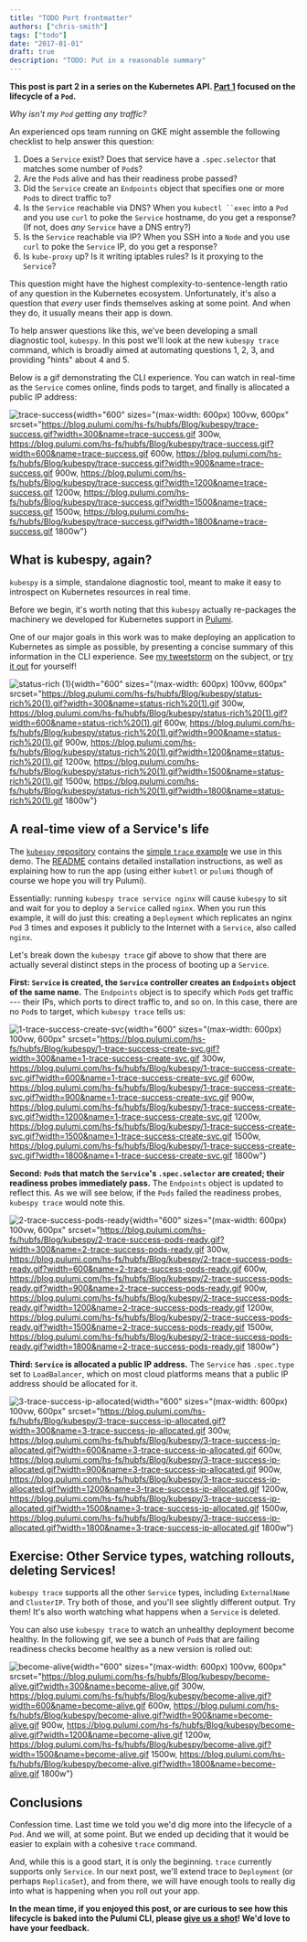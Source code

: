 ```yaml
---
title: "TODO Port frontmatter"
authors: ["chris-smith"]
tags: ["todo"]
date: "2017-01-01"
draft: true
description: "TODO: Put in a reasonable summary"
---
```



**This post is part 2 in a series on the Kubernetes API. [Part
1](../../../com/pulumi/blog/kubespy-and-the-lifecycle-of-a-kubernetes-pod-in-four-images.html)
focused on the lifecycle of a `Pod`.**

*Why isn't my `Pod` getting any traffic?*

An experienced ops team running on GKE might assemble the following
checklist to help answer this question:

1.  Does a `Service` exist? Does that service have a `.spec.selector`
    that matches some number of `Pod`s?
2.  Are the `Pod`s alive and has their readiness probe passed?
3.  Did the `Service` create an `Endpoints` object that specifies one or
    more `Pod`s to direct traffic to?
4.  Is the `Service` reachable via DNS? When you `kubectl ``exec` into a
    `Pod` and you use `curl` to poke the `Service` hostname, do you get
    a response? (If not, does *any* `Service` have a DNS entry?)
5.  Is the `Service` reachable via IP? When you SSH into a `Node` and
    you use `curl` to poke the `Service` IP, do you get a response?
6.  Is `kube-proxy` up? Is it writing iptables rules? Is it proxying to
    the `Service`?

This question might have the highest complexity-to-sentence-length ratio
of any question in the Kubernetes ecosystem. Unfortunately, it's also a
question that *every* user finds themselves asking at some point. And
when they do, it usually means their app is down.

To help answer questions like this, we've been developing a small
diagnostic tool, `kubespy`. In this post we'll look at the new
`kubespy trace` command, which is broadly aimed at automating questions
1, 2, 3, and providing "hints" about 4 and 5.

Below is a gif demonstrating the CLI experience. You can watch in
real-time as the `Service` comes online, finds pods to target, and
finally is allocated a public IP address:

![trace-success](https://blog.pulumi.com/hs-fs/hubfs/Blog/kubespy/trace-success.gif?width=600&name=trace-success.gif){width="600"
sizes="(max-width: 600px) 100vw, 600px"
srcset="https://blog.pulumi.com/hs-fs/hubfs/Blog/kubespy/trace-success.gif?width=300&name=trace-success.gif 300w, https://blog.pulumi.com/hs-fs/hubfs/Blog/kubespy/trace-success.gif?width=600&name=trace-success.gif 600w, https://blog.pulumi.com/hs-fs/hubfs/Blog/kubespy/trace-success.gif?width=900&name=trace-success.gif 900w, https://blog.pulumi.com/hs-fs/hubfs/Blog/kubespy/trace-success.gif?width=1200&name=trace-success.gif 1200w, https://blog.pulumi.com/hs-fs/hubfs/Blog/kubespy/trace-success.gif?width=1500&name=trace-success.gif 1500w, https://blog.pulumi.com/hs-fs/hubfs/Blog/kubespy/trace-success.gif?width=1800&name=trace-success.gif 1800w"}

What is kubespy, again?
-----------------------

`kubespy` is a simple, standalone diagnostic tool, meant to make it easy
to introspect on Kubernetes resources in real time.

Before we begin, it's worth noting that this `kubespy` actually
re-packages the machinery we developed for Kubernetes support in
[Pulumi](https://pulumi.io).

One of our major goals in this work was to make deploying an application
to Kubernetes as simple as possible, by presenting a concise summary of
this information in the CLI experience. See [my
tweetstorm](https://twitter.com/hausdorff_space/status/1039940379301179392)
on the subject, or [try it out](https://www.pulumi.com/kubernetes/) for
yourself!

![status-rich
(1)](https://blog.pulumi.com/hs-fs/hubfs/Blog/kubespy/status-rich%20(1).gif?width=600&name=status-rich%20(1).gif){width="600"
sizes="(max-width: 600px) 100vw, 600px"
srcset="https://blog.pulumi.com/hs-fs/hubfs/Blog/kubespy/status-rich%20(1).gif?width=300&name=status-rich%20(1).gif 300w, https://blog.pulumi.com/hs-fs/hubfs/Blog/kubespy/status-rich%20(1).gif?width=600&name=status-rich%20(1).gif 600w, https://blog.pulumi.com/hs-fs/hubfs/Blog/kubespy/status-rich%20(1).gif?width=900&name=status-rich%20(1).gif 900w, https://blog.pulumi.com/hs-fs/hubfs/Blog/kubespy/status-rich%20(1).gif?width=1200&name=status-rich%20(1).gif 1200w, https://blog.pulumi.com/hs-fs/hubfs/Blog/kubespy/status-rich%20(1).gif?width=1500&name=status-rich%20(1).gif 1500w, https://blog.pulumi.com/hs-fs/hubfs/Blog/kubespy/status-rich%20(1).gif?width=1800&name=status-rich%20(1).gif 1800w"}

A real-time view of a Service's life
-------------------------------------

The [`kubespy` repository](https://github.com/pulumi/kubespy) contains
the [simple `trace`
example](https://github.com/pulumi/kubespy/tree/master/examples/trivial-service-trace-example)
we use in this demo. The
[README](https://github.com/pulumi/kubespy/tree/master/examples/trivial-service-trace-example)
contains detailed installation instructions, as well as explaining how
to run the app (using either `kubetl` or `pulumi` though of course we
hope you will try Pulumi).

Essentially: running `kubespy trace service nginx` will cause `kubespy`
to sit and wait for you to deploy a `Service` called `nginx`. When you
run this example, it will do just this: creating a `Deployment` which
replicates an nginx `Pod` 3 times and exposes it publicly to the
Internet with a `Service`, also called `nginx`.

Let's break down the `kubespy trace` gif above to show that there are
actually several distinct steps in the process of booting up a
`Service`.

**First: `Service` is created, the `Service` controller creates an
`Endpoints` object of the same name.** The `Endpoints` object is to
specify which `Pod`s get traffic --- their IPs, which ports to direct
traffic to, and so on. In this case, there are no `Pod`s to target,
which `kubespy trace` tells us:

![1-trace-success-create-svc](https://blog.pulumi.com/hs-fs/hubfs/Blog/kubespy/1-trace-success-create-svc.gif?width=600&name=1-trace-success-create-svc.gif){width="600"
sizes="(max-width: 600px) 100vw, 600px"
srcset="https://blog.pulumi.com/hs-fs/hubfs/Blog/kubespy/1-trace-success-create-svc.gif?width=300&name=1-trace-success-create-svc.gif 300w, https://blog.pulumi.com/hs-fs/hubfs/Blog/kubespy/1-trace-success-create-svc.gif?width=600&name=1-trace-success-create-svc.gif 600w, https://blog.pulumi.com/hs-fs/hubfs/Blog/kubespy/1-trace-success-create-svc.gif?width=900&name=1-trace-success-create-svc.gif 900w, https://blog.pulumi.com/hs-fs/hubfs/Blog/kubespy/1-trace-success-create-svc.gif?width=1200&name=1-trace-success-create-svc.gif 1200w, https://blog.pulumi.com/hs-fs/hubfs/Blog/kubespy/1-trace-success-create-svc.gif?width=1500&name=1-trace-success-create-svc.gif 1500w, https://blog.pulumi.com/hs-fs/hubfs/Blog/kubespy/1-trace-success-create-svc.gif?width=1800&name=1-trace-success-create-svc.gif 1800w"}

**Second: `Pod`s that match the `Service`'s `.spec.selector` are
created; their readiness probes immediately pass.** The `Endpoints`
object is updated to reflect this. As we will see below, if the `Pods`
failed the readiness probes, `kubespy trace` would note this. 

![2-trace-success-pods-ready](https://blog.pulumi.com/hs-fs/hubfs/Blog/kubespy/2-trace-success-pods-ready.gif?width=600&name=2-trace-success-pods-ready.gif){width="600"
sizes="(max-width: 600px) 100vw, 600px"
srcset="https://blog.pulumi.com/hs-fs/hubfs/Blog/kubespy/2-trace-success-pods-ready.gif?width=300&name=2-trace-success-pods-ready.gif 300w, https://blog.pulumi.com/hs-fs/hubfs/Blog/kubespy/2-trace-success-pods-ready.gif?width=600&name=2-trace-success-pods-ready.gif 600w, https://blog.pulumi.com/hs-fs/hubfs/Blog/kubespy/2-trace-success-pods-ready.gif?width=900&name=2-trace-success-pods-ready.gif 900w, https://blog.pulumi.com/hs-fs/hubfs/Blog/kubespy/2-trace-success-pods-ready.gif?width=1200&name=2-trace-success-pods-ready.gif 1200w, https://blog.pulumi.com/hs-fs/hubfs/Blog/kubespy/2-trace-success-pods-ready.gif?width=1500&name=2-trace-success-pods-ready.gif 1500w, https://blog.pulumi.com/hs-fs/hubfs/Blog/kubespy/2-trace-success-pods-ready.gif?width=1800&name=2-trace-success-pods-ready.gif 1800w"}

**Third: `Service` is allocated a public IP address.** The `Service` has
`.spec.type` set to `LoadBalancer`, which on most cloud platforms means
that a public IP address should be allocated for it.

![3-trace-success-ip-allocated](https://blog.pulumi.com/hs-fs/hubfs/Blog/kubespy/3-trace-success-ip-allocated.gif?width=600&name=3-trace-success-ip-allocated.gif){width="600"
sizes="(max-width: 600px) 100vw, 600px"
srcset="https://blog.pulumi.com/hs-fs/hubfs/Blog/kubespy/3-trace-success-ip-allocated.gif?width=300&name=3-trace-success-ip-allocated.gif 300w, https://blog.pulumi.com/hs-fs/hubfs/Blog/kubespy/3-trace-success-ip-allocated.gif?width=600&name=3-trace-success-ip-allocated.gif 600w, https://blog.pulumi.com/hs-fs/hubfs/Blog/kubespy/3-trace-success-ip-allocated.gif?width=900&name=3-trace-success-ip-allocated.gif 900w, https://blog.pulumi.com/hs-fs/hubfs/Blog/kubespy/3-trace-success-ip-allocated.gif?width=1200&name=3-trace-success-ip-allocated.gif 1200w, https://blog.pulumi.com/hs-fs/hubfs/Blog/kubespy/3-trace-success-ip-allocated.gif?width=1500&name=3-trace-success-ip-allocated.gif 1500w, https://blog.pulumi.com/hs-fs/hubfs/Blog/kubespy/3-trace-success-ip-allocated.gif?width=1800&name=3-trace-success-ip-allocated.gif 1800w"}

Exercise: Other Service types, watching rollouts, deleting Services!
--------------------------------------------------------------------

`kubespy trace` supports all the other `Service` types, including
`ExternalName` and `ClusterIP`. Try both of those, and you'll see
slightly different output. Try them! It's also worth watching what
happens when a `Service` is deleted.

You can also use `kubespy trace` to watch an unhealthy deployment become
healthy. In the following gif, we see a bunch of `Pod`s that are failing
readiness checks become healthy as a new version is rolled out:

![become-alive](https://blog.pulumi.com/hs-fs/hubfs/Blog/kubespy/become-alive.gif?width=600&name=become-alive.gif){width="600"
sizes="(max-width: 600px) 100vw, 600px"
srcset="https://blog.pulumi.com/hs-fs/hubfs/Blog/kubespy/become-alive.gif?width=300&name=become-alive.gif 300w, https://blog.pulumi.com/hs-fs/hubfs/Blog/kubespy/become-alive.gif?width=600&name=become-alive.gif 600w, https://blog.pulumi.com/hs-fs/hubfs/Blog/kubespy/become-alive.gif?width=900&name=become-alive.gif 900w, https://blog.pulumi.com/hs-fs/hubfs/Blog/kubespy/become-alive.gif?width=1200&name=become-alive.gif 1200w, https://blog.pulumi.com/hs-fs/hubfs/Blog/kubespy/become-alive.gif?width=1500&name=become-alive.gif 1500w, https://blog.pulumi.com/hs-fs/hubfs/Blog/kubespy/become-alive.gif?width=1800&name=become-alive.gif 1800w"}

Conclusions
-----------

Confession time. Last time we told you we'd dig more into the lifecycle
of a `Pod`. And we will, at some point. But we ended up deciding that it
would be easier to explain with a cohesive `trace` command.

And, while this is a good start, it is only the beginning. `trace`
currently supports only `Service`. In our next post, we'll extend trace
to `Deployment` (or perhaps `ReplicaSet`), and from there, we will have
enough tools to really dig into what is happening when you roll out your
app.

**In the mean time, if you enjoyed this post, or are curious to see how
this lifecycle is baked into the Pulumi CLI, please [give us a
shot](https://www.pulumi.com/kubernetes/)! We'd love to have your
feedback.**

